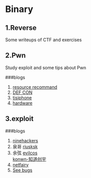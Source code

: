 # Binary
## 1.Reverse
Some writeups of CTF and exercises

## 2.Pwn
Study exploit and some tips about Pwn

###blogs
1. [resource recommand](http://www.pentest.guru/index.php/2016/01/28/best-books-tutorials-and-courses-to-learn-about-exploit-development/)<br>
2. [DEF CON](https://www.defcon.org/#)<br>
3. [tisiphone](https://tisiphone.net/)<br>
4. [hardware](http://www.sp3ctr3.me/hardware-security-resources/)<br>

## 3.exploit
###blogs
1. [ninehackers](http://www.ninehackers.com/)<br>
2. 泉哥
[riusksk](http://riusksk.me/)<br>
3. 余弦
[evilcos](http://evilcos.me/)<br>
[konwn-知道创宇](http://blog.knownsec.com/)<br>
4. [netfairy](http://www.netfairy.net/)<br>
5. [See bugs](https://www.seebug.org/)<br>

